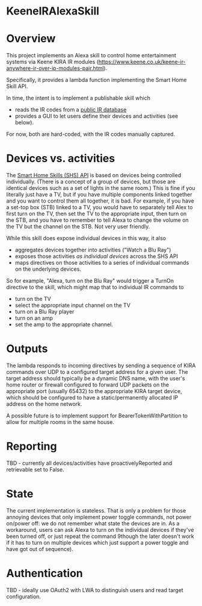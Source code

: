 # KeeneIRAlexaSkill

Overview
========

This project implements an Alexa skill to control home entertainment systems via Keene KIRA IR modules (https://www.keene.co.uk/keene-ir-anywhere-ir-over-ip-modules-pair.html).

Specifically, it provides a lambda function implementing the Smart Home Skill API.

In time, the intent is to implement a publishable skill which 
- reads the IR codes from a [public IR database](https://github.com/probonopd/irdb)
- provides a GUI to let users define their devices and activities (see below).

For now, both are hard-coded, with the IR codes manually captured.

Devices vs. activities
======================

The [Smart Home Skills (SHS) API](https://developer.amazon.com/docs/smarthome/build-smart-home-skills-for-entertainment-devices.html) is based on devices being controlled individually.  (There is a concept of a group of devices, but those are identical devices such as a set of lights in the same room.)  This is fine if you literally just have a TV, but if you have multiple components linked together and you want to control them all together, it is bad.  For example, if you have a set-top box (STB) linked to a TV, you would have to separately tell Alex to first turn on the TV, then set the TV to the appropriate input, then turn on the STB, and you have to remember to tell Alexa to change the volume on the TV but the channel on the STB.  Not very user friendly.

While this skill does expose individual devices in this way, it also
- aggregates devices together into activities ("Watch a Blu Ray")
- exposes those activities *as individual devices* across the SHS API
- maps directives on those activities to a series of individual commands on the underlying devices.

So for example, "Alexa, turn on the Blu Ray" would trigger a TurnOn directive to the skill, which might map that to individual IR commands to
- turn on the TV
- select the appropriate input channel on the TV
- turn on a Blu Ray player
- turn on an amp
- set the amp to the appropriate channel.

Outputs
=======

The lambda responds to incoming directives by sending a sequence of KIRA commands over UDP to a configured target address for a given user.  The target address should typically be a dynamic DNS name, with the user's home router or firewall configured to forward UDP packets on the appropriate port (usually 65432) to the appropriate KIRA target device, which should be configured to have a static/permanently allocated IP address on the home network.

A possible future is to implement support for BearerTokenWithPartition to allow for multiple rooms in the same house.

Reporting
=========

TBD - currently all devices/activities have proactivelyReported and retrievable set to False.

State
=====

The current implementation is stateless.  That is only a problem for those annoying devices that only implement power toggle commands, not power on/power off: we do not remember what state the devices are in.  As a workaround, users can ask Alexa to turn on the individual devices if they've been turned off, or just repeat the command 9though the later doesn't work if it has to turn on multiple devices which just support a power toggle and have got out of sequence).

Authentication
==============

TBD - ideally use OAuth2 with LWA to distinguish users and read target configuration.